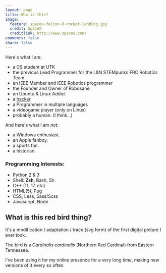```yaml
---
layout: page
title: Who is this?
image:
  feature: spacex-falcon-9-rocket-landing.jpg
  credit: SpaceX
  creditlink: http://www.spacex.com/
comments: false
share: false
---
```


Here's what I am:

 * a CS student at UTK
 * the previous Lead Programmer for the L&N STEMpunks FRC Robotics Team
 * an IEEE Member and IEEE Robotics programmer
 * the Founder and Owner of Robosane
 * an Ubuntu & Linux Addict
 * a [hacker](http://www.catb.org/jargon/html/H/hacker.html)
 * a Programmer in multiple languages
 * a videogame player (only on Linux)
 * probably a human. (I think...)

And here's what I am *not*:

 * a Windows enthusiast.
 * an Apple fanboy.
 * a sports fan.
 * a historian.

### Programming Interests:

 * Python 2 & 3
 * Shell: **Zsh**, Bash, Sh
 * C++ (11, 17, etc)
 * HTML(5), Pug
 * CSS, Less, Sass/Scss
 * Javascript, Node

## What is this red bird thing?

It's a modification / adaptation / trace (svg form) of the first digital picture I ever took.

The bird is a *Cardinalis cardinalis* (Northern Red Cardinal) from Eastern Tennessee.

I've been using it for my online presence for a very long time, making new versions of it every so often.
